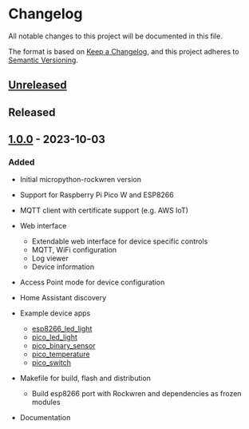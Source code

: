 <!--
SPDX-FileCopyrightText: 2023 Charles Crighton <code@crighton.net.nz>

SPDX-License-Identifier: GPL-3.0-or-later
-->

# Changelog

All notable changes to this project will be documented in this file.

The format is based on [Keep a Changelog](https://keepachangelog.com/en/1.0.0/),
and this project adheres to [Semantic Versioning](https://semver.org/spec/v2.0.0.html).

<!--
## [x.y.z] - yyyy-mm-dd
### Added
### Changed
### Removed
### Fixed
-->

## [Unreleased]

## Released
## [1.0.0] - 2023-10-03

### Added
- Initial micropython-rockwren version
- Support for Raspberry Pi Pico W and ESP8266
- MQTT client with certificate support (e.g. AWS IoT)
- Web interface
  - Extendable web interface for device specific controls
  - MQTT, WiFi configuration
  - Log viewer
  - Device information
- Access Point mode for device configuration
- Home Assistant discovery
- Example device apps
  - [esp8266_led_light](/examples/esp8266_led_light)
  - [pico_led_light](/examples/pico_led_light)
  - [pico_binary_sensor](/examples/pico_binary_sensor)
  - [pico_temperature](/examples/pico_temperature)
  - [pico_switch](/examples/pico_switch)

- Makefile for build, flash and distribution
  - Build esp8266 port with Rockwren and dependencies as frozen modules
- Documentation


<!-- Links -->
[Unreleased]: https://github.com/ccrighton/rockwren/compare/v1.0.0...HEAD

[1.0.0]: https://github.com/ccrighton/rockwren/releases/tag/v1.0.0
